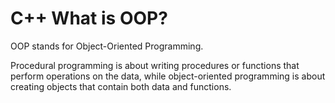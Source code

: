 # C++ What is OOP?
<!-- <img align="center" alt="GIF" width="600" src="https://media.giphy.com/media/yAGIvCiwPJn5C/giphy.gif" /> -->
<p>
  OOP stands for Object-Oriented Programming.

Procedural programming is about writing procedures or functions that perform operations on the data, while object-oriented programming is about creating objects that contain both data and functions.
  </p>

